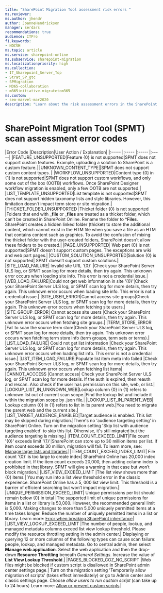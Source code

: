 ```yaml
---
title: "SharePoint Migration Tool assessment risk errors "
ms.reviewer: 
ms.author: jhendr
author: JoanneHendrickson
manager: serdars
recommendations: true
audience: ITPro
f1.keywords:
- NOCSH
ms.topic: article
ms.service: sharepoint-online
ms.subservice: sharepoint-migration
ms.localizationpriority: high
ms.collection: 
- IT_Sharepoint_Server_Top
- Strat_SP_gtc
- SPMigration
- M365-collaboration
- m365initiative-migratetom365
ms.custom:
- seo-marvel-mar2020
description: "Learn about the risk assessment errors in the SharePoint Migration Tool (SPMT)."
--- 
```


# SharePoint Migration Tool (SPMT) scan assessment error codes

|Error Code	|Description|User Action / Explanation|
|:-----	|:-----	|:-----	|:-----|
|FEATURE_UNSUPPORTED|Feature {0} is not supported|SPMT does not support custom features. Example, uploading a solution to SharePoint is a custom feature.|
|UNKNOWN_CONTENT_TYPE||SPMT does not support custom content types. |
|WORKFLOW_UNSUPPORTED|Content type {0} in {1} is not supported|SPMT does not support custom workflows, and only some out of the box (OOTB) workflows.  Once SharePoint Designer workflow migration is enabled, only a few OOTB are not supported.| 
|LIST_TEMPLATE_UNSUPPORTED|List template is not supported|SPMT does not support hidden taxonomy lists and style libraries. However, this limitation doesn’t impact term store or site migration.|
|THICKET_FOLDER_UNSUPPORTED	|Thicket folder {0} is not supported	|Folders that end with **_file** or **_files** are treated as a thicket folder, which can't be created in SharePoint Online. Rename the folder to ***Files**. SharePoint creates a hidden linked folder (thicket) to store the additional content, which cannot exist in the HTM file when you save a file as an HTM that contains content such as graphics. To avoid the confusion of mixing the thicket folder with the user-created folders, SharePoint doesn't allow these folders to be created.|
|PAGE_UNSUPPORTED|	Web part {0} is not supported|SPMT doesn’t support custom pages.  The exceptions are wiki and web part pages.|
|CUSTOM_SOLUTION_UNSUPPORTED|Solution {0} is not supported|	SPMT doesn’t support custom solutions.|	
|SITE_LOAD_FAILURE|	Invalid site URL '{0}'	|Check your SharePoint Server ULS log, or SPMT scan log for more details, then try again.  This unknown error occurs when loading site info. This error is not a  credential issue.|
|WEB_LOAD_FAILURE|Could not get web information in site '{0}'|Check your SharePoint Server ULS log, or SPMT scan log for more details, then try again.  This unknown error occurs when loading site info. This error is not a  credential issue.|
|SITE_USER_ERROR|Cannot access site groups|Check your SharePoint Server ULS log, or SPMT scan log for more details, then try again.  This unknown error occurs when fetching site users.|
|SITE_GROUP_ERROR|	Cannot access site users	|Check your SharePoint Server ULS log, or SPMT scan log for more details, then try again.  This unknown error occurs when fetching site groups.|
|TERM_STORE_ERROR	|Fail to scan the source term store|Check your SharePoint Server ULS log, or SPMT scan log for more details, then try again.  This unknown error occurs when fetching term store info (term groups, term sets or terms).|
|LIST_LOAD_FAILURE|	Could not get list information	|Check your SharePoint Server ULS log, or SPMT scan log for more details, then try again.  This unknown error occurs when loading list info. This error is not a credential issue.|
|LIST_ITEM_LOAD_FAILURE|Populate list item meta info failed	|Check your SharePoint Server ULS log, or SPMT scan log for more details, then try again.  This unknown error occurs when fetching list items|
|CANNOT_ACCCESS	|Cannot access|	Check your SharePoint Server ULS log, or SPMT scan log for more details. If the auth is expired, then reauth and rescan. Also check if the user has permission on this site, web, or list.|
|LOOKUP_LIST_IN_UNKNOWN_WEB|Lookup column {0} in {1} refers to unknown list out of current scan scope.|Find the lookup list and include it within the migration scope by .json file.|
|LOOKUP_LIST_IN_PARENT_WEB|	Lookup column {0} in {1} refers to list in its parent web.|You need to migrate the parent web and the current site.|
|LIST_TARGET_AUDIENCE_ENABLED|Target audience is enabled. This list may be skipped during migration.|There's no 'audience targeting setting' in SharePoint Online.  Turn on the migration setting 'Skip list with audience targeting enabled' to skip this list. Otherwise, it's still migrated but the audience targeting is missing.|
|ITEM_COUNT_EXCEED_LIMIT|File count '{0}' exceeds limit '{1}'|SharePoint can store up to 30 million items per list. If item count exceeds 30 million, migration will fail. To learn more, see: [Manage large lists and libraries](/office/manage-large-lists-and-libraries-b8588dae-9387-48c2-9248-c24122f07c59)|
|ITEM_COUNT_EXCEED_INDEX_LIMIT|	File count '{0}' is too large to create index|	SharePoint Online has 20,000 index creation limit. If the item count exceeds 20,000, then adding column index is prohibited in that library. SPMT will give a warning in that case but won’t block migration.|
|LIST_VIEW_EXCEED_LIMIT	|The list view shows more than {0} items.| You may run into a list view threshold error in the classic experience.	SharePoint Online has a 5, 000 list view limit. This threshold is a barrier of efficient searching but won’t impact migration.|
|UNIQUE_PERMISSION_EXCEED_LIMIT|	Unique permissions per list should remain below {0} in total	|The supported limit of unique permissions for items in a list or library is 50,000. However, the recommended general limit is 5,000. Making changes to more than 5,000 uniquely permitted items at a time takes longer. Reduce the number of uniquely permitted items in a list or library.  Learn more: [Error when breaking SharePoint inheritance](/sharepoint/troubleshoot/lists-and-libraries/error-share-break-inheritance)|
|LIST_VIEW_LOOKUP_EXCEED_LIMIT	|The number of people, lookup, and managed metadata columns exceed list view lookup threshold. Please modify the resource throttling setting in the admin center.|	Displaying or querying 12 or more columns of the following types can cause scan failure: people, lookup, and managed metadata. Go to central admin, then select **Manage web application**.  Select the web application and then the drop-down **Resource Throttling** beneath *General Settings*.  Increase the value of **List View Lookup Threshold**.|
|PAGES_BLOCKED_COZ_NO_SCRIPT	|Web files might be blocked if custom script is disallowed in SharePoint admin center settings page.|	Turn on the migration setting 'Temporarily allow migration of scripts' (takes effect immediately) or go to Admin center and classic settings page.  Choose *allow users to run custom script* (can take up to 24 hours)   Learn more:  [Allow or prevent custom scripts](/sharepoint/allow-or-prevent-custom-script)|
